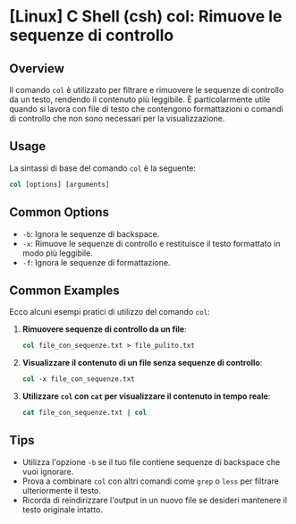 # [Linux] C Shell (csh) col: Rimuove le sequenze di controllo

## Overview
Il comando `col` è utilizzato per filtrare e rimuovere le sequenze di controllo da un testo, rendendo il contenuto più leggibile. È particolarmente utile quando si lavora con file di testo che contengono formattazioni o comandi di controllo che non sono necessari per la visualizzazione.

## Usage
La sintassi di base del comando `col` è la seguente:

```csh
col [options] [arguments]
```

## Common Options
- `-b`: Ignora le sequenze di backspace.
- `-x`: Rimuove le sequenze di controllo e restituisce il testo formattato in modo più leggibile.
- `-f`: Ignora le sequenze di formattazione.

## Common Examples
Ecco alcuni esempi pratici di utilizzo del comando `col`:

1. **Rimuovere sequenze di controllo da un file**:
   ```csh
   col file_con_sequenze.txt > file_pulito.txt
   ```

2. **Visualizzare il contenuto di un file senza sequenze di controllo**:
   ```csh
   col -x file_con_sequenze.txt
   ```

3. **Utilizzare `col` con `cat` per visualizzare il contenuto in tempo reale**:
   ```csh
   cat file_con_sequenze.txt | col
   ```

## Tips
- Utilizza l'opzione `-b` se il tuo file contiene sequenze di backspace che vuoi ignorare.
- Prova a combinare `col` con altri comandi come `grep` o `less` per filtrare ulteriormente il testo.
- Ricorda di reindirizzare l'output in un nuovo file se desideri mantenere il testo originale intatto.